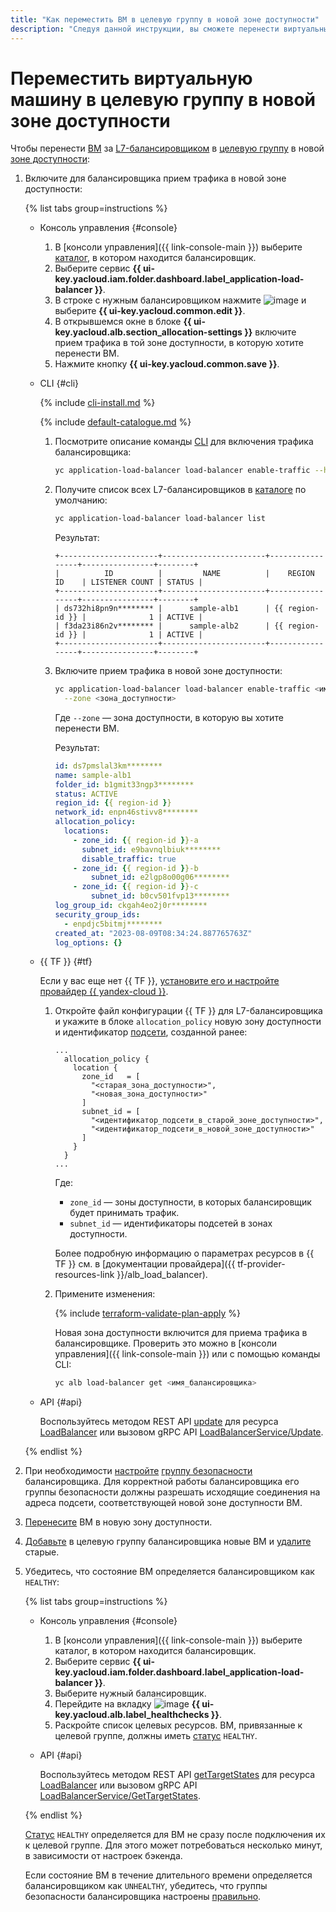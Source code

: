 ```yaml
---
title: "Как переместить ВМ в целевую группу в новой зоне доступности"
description: "Следуя данной инструкции, вы сможете перенести виртуальные машины за L7-балансировщиком в целевую группу в новой зоне доступности."
---
```


# Переместить виртуальную машину в целевую группу в новой зоне доступности

Чтобы перенести [ВМ](../../compute/concepts/vm.md) за [L7-балансировщиком](../concepts/application-load-balancer.md) в [целевую группу](../concepts/target-group.md) в новой [зоне доступности](../../overview/concepts/geo-scope.md):
1. Включите для балансировщика прием трафика в новой зоне доступности:

   {% list tabs group=instructions %}

   - Консоль управления {#console}

     1. В [консоли управления]({{ link-console-main }}) выберите [каталог](../../resource-manager/concepts/resources-hierarchy.md#folder), в котором находится балансировщик.
     1. Выберите сервис **{{ ui-key.yacloud.iam.folder.dashboard.label_application-load-balancer }}**.
     1. В строке с нужным балансировщиком нажмите ![image](../../_assets/console-icons/ellipsis.svg) и выберите **{{ ui-key.yacloud.common.edit }}**.
     1. В открывшемся окне в блоке **{{ ui-key.yacloud.alb.section_allocation-settings }}** включите прием трафика в той зоне доступности, в которую хотите перенести ВМ.
     1. Нажмите кнопку **{{ ui-key.yacloud.common.save }}**.

   - CLI {#cli}

     {% include [cli-install.md](../../_includes/cli-install.md) %}

     {% include [default-catalogue.md](../../_includes/default-catalogue.md) %}

     1. Посмотрите описание команды [CLI](../../cli/) для включения трафика балансировщика:

        ```bash
        yc application-load-balancer load-balancer enable-traffic --help
        ```

     1. Получите список всех L7-балансировщиков в [каталоге](../../resource-manager/concepts/resources-hierarchy.md#folder) по умолчанию:

        ```bash
        yc application-load-balancer load-balancer list
        ```

        Результат:

        ```text
        +----------------------+-----------------------+-----------------+----------------+--------+
        |          ID          |         NAME          |    REGION ID    | LISTENER COUNT | STATUS |
        +----------------------+-----------------------+-----------------+----------------+--------+
        | ds732hi8pn9n******** |      sample-alb1      | {{ region-id }} |              1 | ACTIVE |
        | f3da23i86n2v******** |      sample-alb2      | {{ region-id }} |              1 | ACTIVE |
        +----------------------+-----------------------+-----------------+----------------+--------+
        ```

     1. Включите прием трафика в новой зоне доступности:

        ```bash
        yc application-load-balancer load-balancer enable-traffic <имя_балансировщика> \
          --zone <зона_доступности>
        ```

        Где `--zone` — зона доступности, в которую вы хотите перенести ВМ.

        Результат:

        ```yaml
        id: ds7pmslal3km********
        name: sample-alb1
        folder_id: b1gmit33ngp3********
        status: ACTIVE
        region_id: {{ region-id }}
        network_id: enpn46stivv8********
        allocation_policy:
          locations:
            - zone_id: {{ region-id }}-a
              subnet_id: e9bavnqlbiuk********
              disable_traffic: true
            - zone_id: {{ region-id }}-b
                subnet_id: e2lgp8o00g06********
            - zone_id: {{ region-id }}-c
                subnet_id: b0cv501fvp13********
        log_group_id: ckgah4eo2j0r********
        security_group_ids:
          - enpdjc5bitmj********
        created_at: "2023-08-09T08:34:24.887765763Z"
        log_options: {}
        ```

   - {{ TF }} {#tf}

     Если у вас еще нет {{ TF }}, [установите его и настройте провайдер {{ yandex-cloud }}](../../tutorials/infrastructure-management/terraform-quickstart.md#install-terraform).
     1. Откройте файл конфигурации {{ TF }} для L7-балансировщика и укажите в блоке `allocation_policy` новую зону доступности и идентификатор [подсети](../../vpc/concepts/network.md#subnet), созданной ранее:

        ```hcl
        ...
          allocation_policy {
            location {
              zone_id   = [
                "<старая_зона_доступности>",
                "<новая_зона_доступности>"
              ]
              subnet_id = [
                "<идентификатор_подсети_в_старой_зоне_доступности>",
                "<идентификатор_подсети_в_новой_зоне_доступности>"
              ]
            }
          }
        ...
        ```

        Где:
        * `zone_id` — зоны доступности, в которых балансировщик будет принимать трафик.
        * `subnet_id` — идентификаторы подсетей в зонах доступности.

        Более подробную информацию о параметрах ресурсов в {{ TF }} см. в [документации провайдера]({{ tf-provider-resources-link }}/alb_load_balancer).
     1. Примените изменения:

        {% include [terraform-validate-plan-apply](../../_tutorials/_tutorials_includes/terraform-validate-plan-apply.md) %}

        Новая зона доступности включится для приема трафика в балансировщике. Проверить это можно в [консоли управления]({{ link-console-main }}) или с помощью команды CLI:

        ```bash
        yc alb load-balancer get <имя_балансировщика>
        ```

   - API {#api}

     Воспользуйтесь методом REST API [update](../api-ref/LoadBalancer/update.md) для ресурса [LoadBalancer](../api-ref/LoadBalancer/index.md) или вызовом gRPC API [LoadBalancerService/Update](../api-ref/grpc/load_balancer_service.md#Update).

   {% endlist %}

1. При необходимости [настройте](../../vpc/operations/security-group-add-rule.md) [группу безопасности](../../vpc/concepts/security-groups.md) балансировщика. Для корректной работы балансировщика его группы безопасности должны разрешать исходящие соединения на адреса подсети, соответствующей новой зоне доступности ВМ.
1. [Перенесите](../../compute/operations/vm-control/vm-change-zone.md) ВМ в новую зону доступности.
1. [Добавьте](../../application-load-balancer/operations/target-group-update.md#add-targets) в целевую группу балансировщика новые ВМ и [удалите](../../application-load-balancer/operations/target-group-update.md#remove-targets) старые.
1. Убедитесь, что состояние ВМ определяется балансировщиком как `HEALTHY`:

   {% list tabs group=instructions %}

   - Консоль управления {#console}

     1. В [консоли управления]({{ link-console-main }}) выберите каталог, в котором находится балансировщик.
     1. Выберите сервис **{{ ui-key.yacloud.iam.folder.dashboard.label_application-load-balancer }}**.
     1. Выберите нужный балансировщик.
     1. Перейдите на вкладку ![image](../../_assets/console-icons/heart-pulse.svg) **{{ ui-key.yacloud.alb.label_healthchecks }}**.
     1. Раскройте список целевых ресурсов. ВМ, привязанные к целевой группе, должны иметь [статус](../../compute/concepts/vm-statuses.md) `HEALTHY`.

   - API {#api}

     Воспользуйтесь методом REST API [getTargetStates](../api-ref/LoadBalancer/getTargetStates.md) для ресурса [LoadBalancer](../api-ref/LoadBalancer/index.md) или вызовом gRPC API [LoadBalancerService/GetTargetStates](../api-ref/grpc/load_balancer_service.md#GetTargetStates).

   {% endlist %}

   [Статус](../../compute/concepts/vm-statuses.md) `HEALTHY` определяется для ВМ не сразу после подключения их к целевой группе. Для этого может потребоваться несколько минут, в зависимости от настроек бэкенда.

   Если состояние ВМ в течение длительного времени определяется балансировщиком как `UNHEALTHY`, убедитесь, что группы безопасности балансировщика настроены [правильно](../concepts/application-load-balancer.md#security-groups).